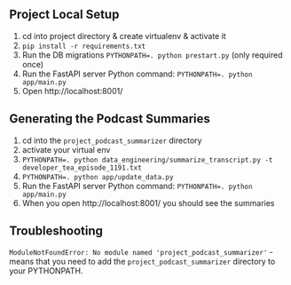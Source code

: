 ## Project Local Setup

1. cd into project directory & create virtualenv & activate it
2. `pip install -r requirements.txt`
3. Run the DB migrations `PYTHONPATH=. python prestart.py` (only required once)
4. Run the FastAPI server Python command: `PYTHONPATH=. python app/main.py`
6. Open http://localhost:8001/

## Generating the Podcast Summaries
1. cd into the `project_podcast_summarizer` directory
2. activate your virtual env
3. `PYTHONPATH=. python data_engineering/summarize_transcript.py -t developer_tea_episode_1191.txt`
4. `PYTHONPATH=. python app/update_data.py`
5. Run the FastAPI server Python command: `PYTHONPATH=. python app/main.py`
6. When you open http://localhost:8001/ you should see the summaries


## Troubleshooting
`ModuleNotFoundError: No module named 'project_podcast_summarizer'` - means that you need to add the
`project_podcast_summarizer` directory to your PYTHONPATH. 